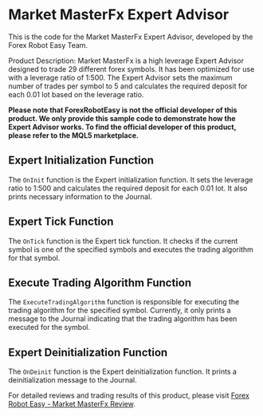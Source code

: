 # Market MasterFx Expert Advisor

This is the code for the Market MasterFx Expert Advisor, developed by the Forex Robot Easy Team. 

Product Description:
Market MasterFx is a high leverage Expert Advisor designed to trade 29 different forex symbols. It has been optimized for use with a leverage ratio of 1:500. The Expert Advisor sets the maximum number of trades per symbol to 5 and calculates the required deposit for each 0.01 lot based on the leverage ratio. 

**Please note that ForexRobotEasy is not the official developer of this product. We only provide this sample code to demonstrate how the Expert Advisor works. To find the official developer of this product, please refer to the MQL5 marketplace.**

## Expert Initialization Function

The `OnInit` function is the Expert initialization function. It sets the leverage ratio to 1:500 and calculates the required deposit for each 0.01 lot. It also prints necessary information to the Journal.

## Expert Tick Function

The `OnTick` function is the Expert tick function. It checks if the current symbol is one of the specified symbols and executes the trading algorithm for that symbol.

## Execute Trading Algorithm Function

The `ExecuteTradingAlgorithm` function is responsible for executing the trading algorithm for the specified symbol. Currently, it only prints a message to the Journal indicating that the trading algorithm has been executed for the symbol.

## Expert Deinitialization Function

The `OnDeinit` function is the Expert deinitialization function. It prints a deinitialization message to the Journal.

For detailed reviews and trading results of this product, please visit [Forex Robot Easy - Market MasterFx Review](https://forexroboteasy.com/forex-robot-review/market-masterfx-review-high-leverage-ea-for-29-forex-symbols/).
